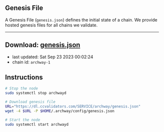 ## Genesis File
A Genesis File (`genesis.json`) defines the initial state of a chain. We provide hosted genesis files for all chains we validate.

---
**Download: [genesis.json](https://dl.ccvalidators.com/SERVICE/archway/genesis.json)**
---

- last updated: Sat Sep 23 2023 00:02:24
- chain id: `archway-1`

## Instructions
```sh
# Stop the node
sudo systemctl stop archwayd

# Download genesis file
URL="https://dl.ccvalidators.com/SERVICE/archway/genesis.json"
wget -4 $URL -P $HOME/.archway/config/genesis.json

# Start the node
sudo systemctl start archwayd
```
